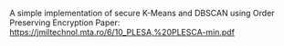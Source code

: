 A simple implementation of secure K-Means and DBSCAN using Order Preserving Encryption
Paper: https://jmiltechnol.mta.ro/6/10_PLESA,%20PLESCA-min.pdf
